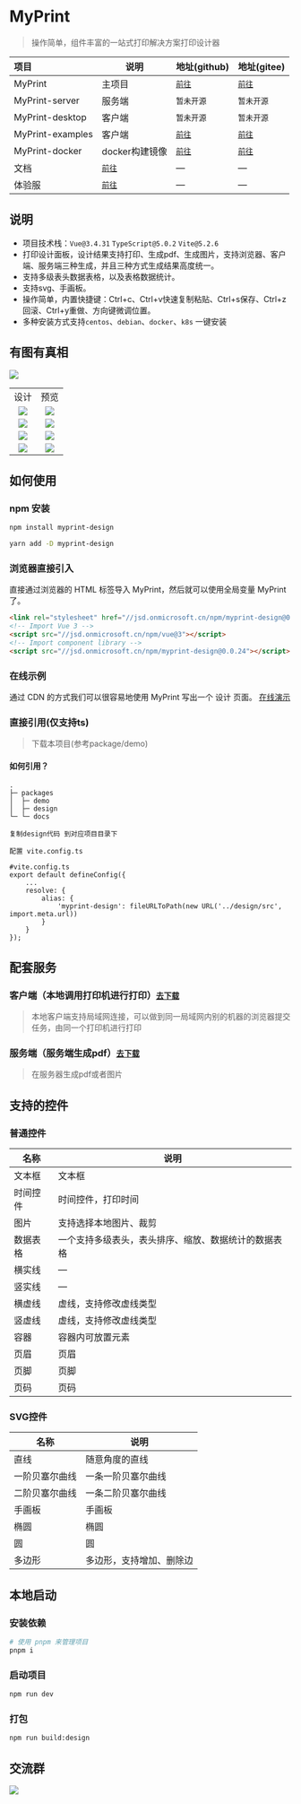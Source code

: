 # MyPrint

> 操作简单，组件丰富的一站式打印解决方案打印设计器

| 项目               | 说明                               | 地址(github)                                                | 地址(gitee)                                                |
|:-----------------|----------------------------------|-----------------------------------------------------------|----------------------------------------------------------|
| MyPrint          | 主项目                              | [`前往`](https://github.com/MyPrintDesign/myprint)          | [`前往`](https://gitee.com/MyPrintDesign/myprint)          |
| MyPrint-server   | 服务端                              | `暂未开源`                                                    | `暂未开源`                                                   |
| MyPrint-desktop  | 客户端                              | `暂未开源`                                                    | `暂未开源`                                                   |
| MyPrint-examples | 客户端                              | [`前往`](https://github.com/MyPrintDesign/myprint-examples) | [`前往`](https://gitee.com/MyPrintDesign/myprint-examples) |
| MyPrint-docker   | docker构建镜像                       | [`前往`](https://github.com/MyPrintDesign/myprint-docker)   | [`前往`](https://gitee.com/MyPrintDesign/myprint-docker)   |
| 文档               | [`前往`](https://doc.myprint.top)  | —                                                         | —                                                        |
| 体验服              | [`前往`](https://demo.myprint.top) | —                                                         | —                                                        |

## 说明

* 项目技术栈：`Vue@3.4.31` `TypeScript@5.0.2` `Vite@5.2.6`
* 打印设计面板，设计结果支持打印、生成pdf、生成图片，支持浏览器、客户端、服务端三种生成，并且三种方式生成结果高度统一。
* 支持多级表头数据表格，以及表格数据统计。
* 支持svg、手画板。
* 操作简单，内置快捷键：Ctrl+c、Ctrl+v快速复制粘贴、Ctrl+s保存、Ctrl+z回滚、Ctrl+y重做、方向键微调位置。
* 多种安装方式支持`centos`、`debian`、`docker`、`k8s` 一键安装

## 有图有真相

<img src="readme/demo_main.png"/>
<table width="100%" align="center">

<tr>
<td align="center">设计</td>
<td align="center">预览</td>
</tr>

<tr>
<td align="center"><img src="readme/order_design.png"/></td>
<td align="center"><img src="readme/order_preview.png"/></td>
</tr>
<tr>
<td align="center"><img src="readme/mail_design.png"/></td>
<td align="center"><img src="readme/mail_preview.png"/></td>
</tr>
<tr>
<td align="center"><img src="readme/client_design.png"/></td>
<td align="center"><img src="readme/client_preview.png"/></td>
</tr>
<tr>
<td align="center"><img src="readme/jj_design.png"/></td>
<td align="center"><img src="readme/jj_preview.png"/></td>
</tr>
</table>

## 如何使用

### npm 安装

```sh [npm]
npm install myprint-design
```

```sh [yarn]
yarn add -D myprint-design
```

### 浏览器直接引入
直接通过浏览器的 HTML 标签导入 MyPrint，然后就可以使用全局变量 MyPrint 了。

```html
<link rel="stylesheet" href="//jsd.onmicrosoft.cn/npm/myprint-design@0.0.24/css/styles/index.css" />
<!-- Import Vue 3 -->
<script src="//jsd.onmicrosoft.cn/npm/vue@3"></script>
<!-- Import component library -->
<script src="//jsd.onmicrosoft.cn/npm/myprint-design@0.0.24"></script>

```

### 在线示例
通过 CDN 的方式我们可以很容易地使用 MyPrint 写出一个 设计 页面。 [在线演示](https://codepen.io/chushenshen/pen/BagYjLo)

### 直接引用(仅支持ts)

> 下载本项目(参考package/demo)

#### 如何引用？

```
.
├─ packages
│  ├─ demo
│  ├─ design
└─ └─ docs

复制design代码 到对应项目目录下

配置 vite.config.ts

#vite.config.ts
export default defineConfig({
    ...
    resolve: {
        alias: {
            'myprint-design': fileURLToPath(new URL('../design/src', import.meta.url))
        }
    }
});
```

## 配套服务

### 客户端（本地调用打印机进行打印）[`去下载`](.)

> 本地客户端支持局域网连接，可以做到同一局域网内别的机器的浏览器提交任务，由同一个打印机进行打印

### 服务端（服务端生成pdf）[`去下载`](https://myprint.top/myprint-server.zip)

> 在服务器生成pdf或者图片

## 支持的控件

### 普通控件

| 名称   | 说明                         |
|------|----------------------------|
| 文本框  | 文本框                        |
| 时间控件 | 时间控件，打印时间                  |
| 图片   | 支持选择本地图片、裁剪                |
| 数据表格 | 一个支持多级表头，表头排序、缩放、数据统计的数据表格 |
| 横实线  | —                          |
| 竖实线  | —                          |
| 横虚线  | 虚线，支持修改虚线类型                |
| 竖虚线  | 虚线，支持修改虚线类型                |
| 容器   | 容器内可放置元素                   |
| 页眉   | 页眉                         |
| 页脚   | 页脚                         |
| 页码   | 页码                         |

### SVG控件

| 名称      | 说明           |
|---------|--------------|
| 直线      | 随意角度的直线      |
| 一阶贝塞尔曲线 | 一条一阶贝塞尔曲线    |
| 二阶贝塞尔曲线 | 一条二阶贝塞尔曲线    |
| 手画板     | 手画板          |
| 椭圆      | 椭圆           |
| 圆       | 圆            |
| 多边形     | 多边形，支持增加、删除边 |

## 本地启动

### 安装依赖

```sh
# 使用 pnpm 来管理项目
pnpm i
```

### 启动项目

```sh
npm run dev
```

### 打包

```sh
npm run build:design
```

## 交流群

<img src="readme/qq.png"/>
